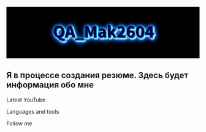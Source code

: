 [![Header](https://github.com/Mak2604/QA_Mak2604/blob/main/QA_Mak2604.jpg)](https://t.me/makk2604)

## Я в процессе создания резюме. Здесь будет информация обо мне

Latest YouTube 

Languages and tools

Follow me